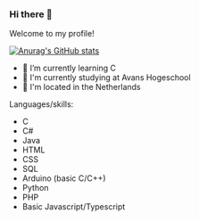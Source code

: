 ### Hi there 👋
Welcome to my profile!

[![Anurag's GitHub stats](https://github-readme-stats.vercel.app/api?username=gertiemeneer&theme=transparent&show_icons=true)](https://github.com/gertiemeneer/github-readme-stats)

- 🌱 I’m currently learning C
- 🎩 I'm currently studying at Avans Hogeschool
- 📍 I'm located in the Netherlands

Languages/skills:
- C
- C#
- Java
- HTML
- CSS
- SQL
- Arduino (basic C/C++)
- Python
- PHP
- Basic Javascript/Typescript
